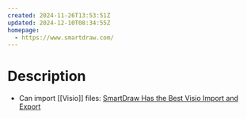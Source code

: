 ```yaml
---
created: 2024-11-26T13:53:51Z
updated: 2024-12-10T08:34:55Z
homepage:
  - https://www.smartdraw.com/
---
```

# Description
- Can import [[Visio]] files: [SmartDraw Has the Best Visio Import and Export](https://www.smartdraw.com/enterprise/visio-import-showcase.htm)